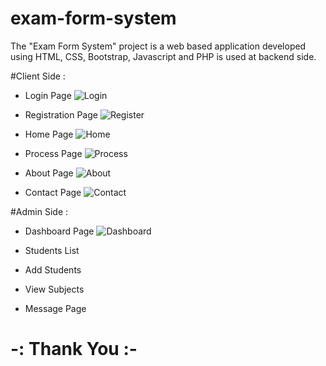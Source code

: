 # exam-form-system
The "Exam Form System" project is a web based application developed using HTML, CSS, Bootstrap, Javascript and PHP is used at backend side.

#Client Side :
- Login Page
![Login](https://user-images.githubusercontent.com/118722790/225694048-8829d53d-4269-48ad-bb69-ceb2d847fa18.png)

- Registration Page
![Register](https://user-images.githubusercontent.com/118722790/225694291-5dda7b19-ba18-4c87-a379-ea869fc51d3e.png)

- Home Page
![Home](https://user-images.githubusercontent.com/118722790/225694661-4a8b09c8-5b67-481e-b4ee-2e08a172c440.png)

- Process Page
![Process](https://user-images.githubusercontent.com/118722790/225694959-d7e54258-136e-4b89-b985-e6bede84f78b.png)

- About Page
![About](https://user-images.githubusercontent.com/118722790/225695584-ed4c2838-a370-400a-9347-4c05238d0bac.png)

- Contact Page
![Contact](https://user-images.githubusercontent.com/118722790/225695232-16fa97f7-e9dd-4ee6-9dfc-342fbfdf3989.png)


#Admin Side :
- Dashboard Page
![Dashboard](https://user-images.githubusercontent.com/118722790/225695979-8816f352-4f7f-4da1-b194-3e023e679650.png)

- Students List


- Add Students


- View Subjects


- Message Page

#  -: Thank You :-

